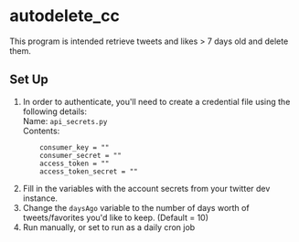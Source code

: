 # autodelete_cc

This program is intended retrieve tweets and likes > 7 days old and delete them.

## Set Up

1. In order to authenticate, you'll need to create a credential file using the following details:  
	Name: `api_secrets.py`  
	Contents:  
	```
		consumer_key = ""  
		consumer_secret = ""  
		access_token = ""  
		access_token_secret = ""  
	```
2. Fill in the variables with the account secrets from your twitter dev instance.
3. Change the `daysAgo` variable to the number of days worth of tweets/favorites you'd like to keep. (Default = 10)
4. Run manually, or set to run as a daily cron job

